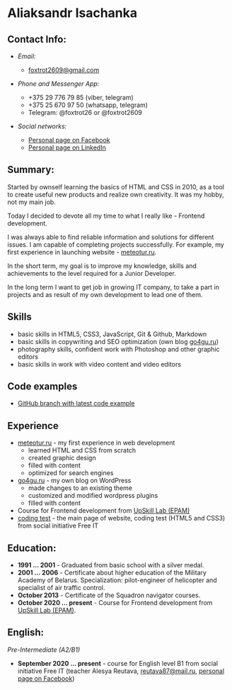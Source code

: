 # Aliaksandr Isachanka

## Contact Info: 

* _Email:_ 
    * foxtrot2609@gmail.com

* _Phone and Messenger App:_ 
    * +375 29 776 79 85 (viber, telegram)
    * +375 25 670 97 50 (whatsapp, telegram)
    * Telegram: @foxtrot26 or @foxtrot2609

* _Social networks:_
    * [Personal page on Facebook](https://www.facebook.com/people/Alexandr-Isachenko/100004995227722)
    * [Personal page on LinkedIn](https://www.linkedin.com/in/alexandr-isachenko-5548b39a)
    

## Summary:
Started by ownself learning the basics of HTML and CSS in 2010, as a tool to create useful new products and realize own creativity. It was my hobby, not my main job.  

Today I decided to devote all my time to what I really like - Frontend development. 

I was always able to find reliable information and solutions for different issues. I am capable of completing projects successfully. For example, my first experience in launching website - [meteotur.ru](http://www.meteotur.ru/index.php).

In the short term, my goal is to improve my knowledge, skills and achievements to the level required for a Junior Developer. 

In the long term I want to get job in growing IT company, to take a part in projects and as result of my own development to lead one of them.
    
## Skills 
* basic skills in HTML5, CSS3, JavaScript, Git & Github, Markdown
* basic skills in copywriting and SEO optimization (own blog [go4gu.ru](https://go4gu.ru/))
* photography skills, confident work with Photoshop and other graphic editors
* basic skills in work with video content and video editors

## Code examples 
* [GitHub branch with latest code example](https://github.com/foxtrot2609/Example_of_last_work)

## Experience 
* [meteotur.ru](http://www.meteotur.ru/index.php) - my first experience in web development 
   * learned HTML and CSS from scratch
   * created graphic design
   * filled with content
   * optimized for search engines
* [go4gu.ru](https://go4gu.ru/) - my own blog on WordPress
   * made changes to an existing theme
   * customized and modified wordpress plugins
   * filled with content
* Course for Frontend development from [UpSkill Lab (EPAM)](https://careers.epam.by/training/upskilllab)
* [coding test](https://github.com/foxtrot2609/Example_of_last_work) - the main page of website, coding test (HTML5 and CSS3) from social initiative Free IT

## Education: 
* __1991 ... 2001__ - Graduated from basic school with a silver medal.
* __2001 ... 2006__ - Certificate about higher education of the Military Academy of Belarus. Specialization: pilot-engineer of helicopter and specialist of air traffic control.
* __October 2013__ - Certificate of the Squadron navigator courses.
* __October 2020 ... present__ - Course for Frontend development from [UpSkill Lab (EPAM)](https://careers.epam.by/training/upskilllab).

## English: 
_Pre-Intermediate (A2/B1)_

* __September 2020 ... present__ - course for English level B1 from social initiative Free IT (teacher Alesya Reutava, reutava87@mail.ru, [personal page on Facebook](https://www.facebook.com/Aeany-?aooiaa-220567345931997))
